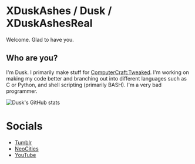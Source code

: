 # XDuskAshes / Dusk / XDuskAshesReal

Welcome. Glad to have you.

## Who are you?
I'm Dusk. I primarily make stuff for [ComputerCraft:Tweaked](https://github.com/cc-tweaked/CC-Tweaked). I'm working on making my code better and branching out into different languages such as C or Python, and shell scripting (primarily BASH). I'm a very bad programmer.

![Dusk's GitHub stats](https://github-readme-stats.vercel.app/api?username=XDuskAshes&show_icons=true&theme=dark)

# Socials
+ [Tumblr](https://xduskashes.tumblr.com/)
+ [NeoCities](https://xduskashesreal.neocities.org/)
+ [YouTube](https://youtube.com/@xduskashesreal)
